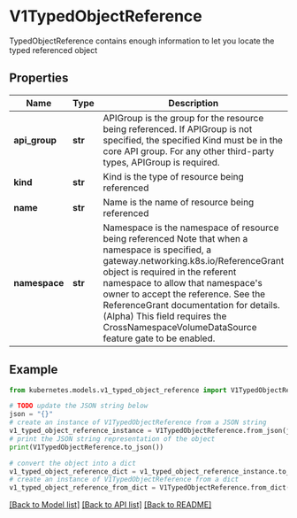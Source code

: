 # V1TypedObjectReference

TypedObjectReference contains enough information to let you locate the typed referenced object

## Properties

Name | Type | Description | Notes
------------ | ------------- | ------------- | -------------
**api_group** | **str** | APIGroup is the group for the resource being referenced. If APIGroup is not specified, the specified Kind must be in the core API group. For any other third-party types, APIGroup is required. | [optional] 
**kind** | **str** | Kind is the type of resource being referenced | [default to '']
**name** | **str** | Name is the name of resource being referenced | [default to '']
**namespace** | **str** | Namespace is the namespace of resource being referenced Note that when a namespace is specified, a gateway.networking.k8s.io/ReferenceGrant object is required in the referent namespace to allow that namespace&#39;s owner to accept the reference. See the ReferenceGrant documentation for details. (Alpha) This field requires the CrossNamespaceVolumeDataSource feature gate to be enabled. | [optional] 

## Example

```python
from kubernetes.models.v1_typed_object_reference import V1TypedObjectReference

# TODO update the JSON string below
json = "{}"
# create an instance of V1TypedObjectReference from a JSON string
v1_typed_object_reference_instance = V1TypedObjectReference.from_json(json)
# print the JSON string representation of the object
print(V1TypedObjectReference.to_json())

# convert the object into a dict
v1_typed_object_reference_dict = v1_typed_object_reference_instance.to_dict()
# create an instance of V1TypedObjectReference from a dict
v1_typed_object_reference_from_dict = V1TypedObjectReference.from_dict(v1_typed_object_reference_dict)
```
[[Back to Model list]](../README.md#documentation-for-models) [[Back to API list]](../README.md#documentation-for-api-endpoints) [[Back to README]](../README.md)


